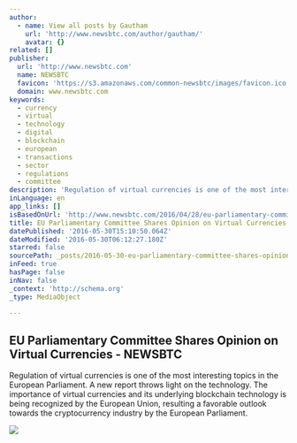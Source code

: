 ```yaml
---
author:
  - name: View all posts by Gautham
    url: 'http://www.newsbtc.com/author/gautham/'
    avatar: {}
related: []
publisher:
  url: 'http://www.newsbtc.com'
  name: NEWSBTC
  favicon: 'https://s3.amazonaws.com/common-newsbtc/images/favicon.ico'
  domain: www.newsbtc.com
keywords:
  - currency
  - virtual
  - technology
  - digital
  - blockchain
  - european
  - transactions
  - sector
  - regulations
  - committee
description: 'Regulation of virtual currencies is one of the most interesting topics in the European Parliament. A new report throws light on the technology. The importance of virtual currencies and its underlying blockchain technology is being recognized by the European Union, resulting a favorable outlook towards the cryptocurrency industry by the European Parliament.'
inLanguage: en
app_links: []
isBasedOnUrl: 'http://www.newsbtc.com/2016/04/28/eu-parliamentary-committee-shares-opinion-on-virtual-currencies/'
title: EU Parliamentary Committee Shares Opinion on Virtual Currencies - NEWSBTC
datePublished: '2016-05-30T15:10:50.064Z'
dateModified: '2016-05-30T06:12:27.180Z'
starred: false
sourcePath: _posts/2016-05-30-eu-parliamentary-committee-shares-opinion-on-virtual-currenc.md
inFeed: true
hasPage: false
inNav: false
_context: 'http://schema.org'
_type: MediaObject

---
```

<article style=""><h1>EU Parliamentary Committee Shares Opinion on Virtual Currencies - NEWSBTC</h1><p>Regulation of virtual currencies is one of the most interesting topics in the European Parliament. A new report throws light on the technology. The importance of virtual currencies and its underlying blockchain technology is being recognized by the European Union, resulting a favorable outlook towards the cryptocurrency industry by the European Parliament.</p><img src="http://s3.amazonaws.com/main-newsbtc-images/2016/04/28164242/EU-parliament.jpg" /></article>